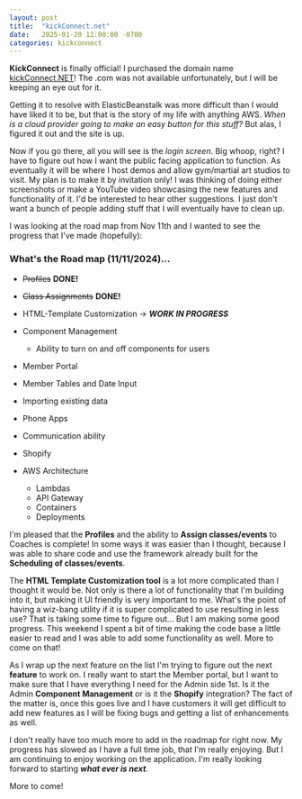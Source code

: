 ```yaml
---
layout: post
title:  "kickConnect.net"
date:   2025-01-20 12:00:00 -0700
categories: kickconnect
---
```


**KickConnect** is finally official!  I purchased the domain name <a href="www.kickconnect.net">kickConnect.NET</a>!  The .com was not available unfortunately, but I will be keeping an eye out for it.  

Getting it to resolve with ElasticBeanstalk was more difficult than I would have liked it to be, but that is the story of my life with anything AWS. <i>When is a cloud provider going to make an easy button for this stuff?</i> But alas, I figured it out and the site is up.

Now if you go there, all you will see is the <i>login screen</i>.  Big whoop, right?  I have to figure out how I want the public facing application to function. As eventually it will be where I host demos and allow gym/martial art studios to visit.  My plan is to make it by invitation only!  I was thinking of doing either screenshots or make a YouTube video showcasing the new features and functionality of it.  I'd be interested to hear other suggestions.  I just don't want a bunch of people adding stuff that I will eventually have to clean up.

I was looking at the road map from Nov 11th and I wanted to see the progress that I've made (hopefully):

### What's the Road map (11/11/2024)...
- ~~Profiles~~ **DONE!**
- ~~Class Assignments~~ **DONE!**
- HTML-Template Customization -> ***WORK IN PROGRESS***
- Component Management
    - Ability to turn on and off components for users
- Member Portal
- Member Tables and Date Input
- Importing existing data 
- Phone Apps
- Communication ability
- Shopify

- AWS Architecture
    - Lambdas
    - API Gateway
    - Containers
    - Deployments

I'm pleased that the **Profiles** and the ability to **Assign classes/events** to Coaches is complete!  In some ways it was easier than I thought, because I was able to share code and use the framework already built for the **Scheduling of classes/events**.

The **HTML Template Customization tool** is a lot more complicated than I thought it would be.  Not only is there a lot of functionality that I'm building into it, but making it UI friendly is very important to me.  What's the point of having a wiz-bang utility if it is super complicated to use resulting in less use?  That is taking some time to figure out...  But I am making some good progress.  This weekend I spent a bit of time making the code base a little easier to read and I was able to add some functionality as well.  More to come on that!

As I wrap up the next feature on the list I'm trying to figure out the next <b>feature</b> to work on.  I really want to start the Member portal, but I want to make sure that I have everything I need for the Admin side 1st. Is it the Admin <b>Component Management</b> or is it the <b>Shopify</b> integration? The fact of the matter is, once this goes live and I have customers it will get difficult to add new features as I will be fixing bugs and getting a list of enhancements as well.

I don't really have too much more to add in the roadmap for right now.  My progress has slowed as I have a full time job, that I'm really enjoying.  But I am continuing to enjoy working on the application.  I'm really looking forward to starting <b><i>what ever is next</i></b>.  

More to come!